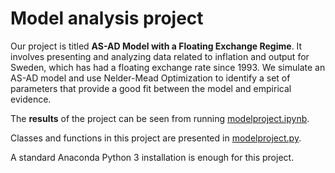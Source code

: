 # Model analysis project

Our project is titled **AS-AD Model with a Floating Exchange Regime**. It involves presenting and analyzing data related to inflation and output for Sweden, which has had a floating exchange rate since 1993. We simulate an AS-AD model and use Nelder-Mead Optimization to identify a set of parameters that provide a good fit between the model and empirical evidence.

The **results** of the project can be seen from running [modelproject.ipynb](modelproject.ipynb).

Classes and functions in this project are presented in [modelproject.py](modelproject.py).

A standard Anaconda Python 3 installation is enough for this project.

